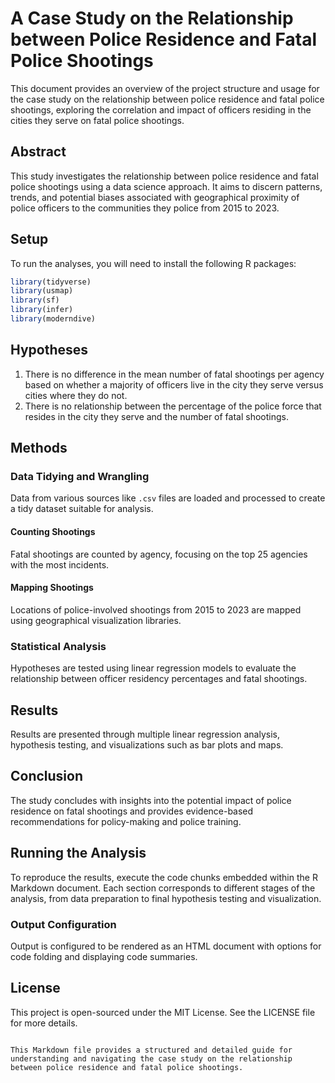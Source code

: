 # A Case Study on the Relationship between Police Residence and Fatal Police Shootings

This document provides an overview of the project structure and usage for the case study on the relationship between police residence and fatal police shootings, exploring the correlation and impact of officers residing in the cities they serve on fatal police shootings.

## Abstract

This study investigates the relationship between police residence and fatal police shootings using a data science approach. It aims to discern patterns, trends, and potential biases associated with geographical proximity of police officers to the communities they police from 2015 to 2023.

## Setup

To run the analyses, you will need to install the following R packages:

```r
library(tidyverse)
library(usmap)
library(sf)
library(infer)
library(moderndive)
```

## Hypotheses

1. There is no difference in the mean number of fatal shootings per agency based on whether a majority of officers live in the city they serve versus cities where they do not.
2. There is no relationship between the percentage of the police force that resides in the city they serve and the number of fatal shootings.

## Methods

### Data Tidying and Wrangling

Data from various sources like `.csv` files are loaded and processed to create a tidy dataset suitable for analysis.

#### Counting Shootings

Fatal shootings are counted by agency, focusing on the top 25 agencies with the most incidents.

#### Mapping Shootings

Locations of police-involved shootings from 2015 to 2023 are mapped using geographical visualization libraries.

### Statistical Analysis

Hypotheses are tested using linear regression models to evaluate the relationship between officer residency percentages and fatal shootings.

## Results

Results are presented through multiple linear regression analysis, hypothesis testing, and visualizations such as bar plots and maps.

## Conclusion

The study concludes with insights into the potential impact of police residence on fatal shootings and provides evidence-based recommendations for policy-making and police training.

## Running the Analysis

To reproduce the results, execute the code chunks embedded within the R Markdown document. Each section corresponds to different stages of the analysis, from data preparation to final hypothesis testing and visualization.

### Output Configuration

Output is configured to be rendered as an HTML document with options for code folding and displaying code summaries.

## License

This project is open-sourced under the MIT License. See the LICENSE file for more details.
```

This Markdown file provides a structured and detailed guide for understanding and navigating the case study on the relationship between police residence and fatal police shootings.
